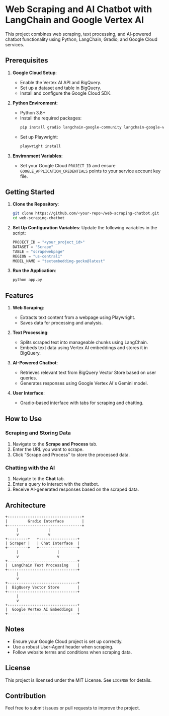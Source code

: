 # Web Scraping and AI Chatbot with LangChain and Google Vertex AI

This project combines web scraping, text processing, and AI-powered chatbot functionality using Python, LangChain, Gradio, and Google Cloud services.

## Prerequisites

1. **Google Cloud Setup**:
   - Enable the Vertex AI API and BigQuery.
   - Set up a dataset and table in BigQuery.
   - Install and configure the Google Cloud SDK.

2. **Python Environment**:
   - Python 3.8+
   - Install the required packages:
     ```bash
     pip install gradio langchain-google-community langchain-google-vertexai playwright
     ```
   - Set up Playwright:
     ```bash
     playwright install
     ```

3. **Environment Variables**:
   - Set your Google Cloud `PROJECT_ID` and ensure `GOOGLE_APPLICATION_CREDENTIALS` points to your service account key file.

## Getting Started

1. **Clone the Repository**:
   ```bash
   git clone https://github.com/<your-repo>/web-scraping-chatbot.git
   cd web-scraping-chatbot
   ```

2. **Set Up Configuration Variables**:
   Update the following variables in the script:
   ```python
   PROJECT_ID = "<your_project_id>"
   DATASET = "Scrape"
   TABLE = "scrapewebpage"
   REGION = "us-central1"
   MODEL_NAME = "textembedding-gecko@latest"
   ```

3. **Run the Application**:
   ```bash
   python app.py
   ```

## Features

1. **Web Scraping**:
   - Extracts text content from a webpage using Playwright.
   - Saves data for processing and analysis.

2. **Text Processing**:
   - Splits scraped text into manageable chunks using LangChain.
   - Embeds text data using Vertex AI embeddings and stores it in BigQuery.

3. **AI-Powered Chatbot**:
   - Retrieves relevant text from BigQuery Vector Store based on user queries.
   - Generates responses using Google Vertex AI's Gemini model.

4. **User Interface**:
   - Gradio-based interface with tabs for scraping and chatting.

## How to Use

### Scraping and Storing Data
1. Navigate to the **Scrape and Process** tab.
2. Enter the URL you want to scrape.
3. Click "Scrape and Process" to store the processed data.

### Chatting with the AI
1. Navigate to the **Chat** tab.
2. Enter a query to interact with the chatbot.
3. Receive AI-generated responses based on the scraped data.

## Architecture

```text
+---------------------------------+
|         Gradio Interface        |
+---------------------------------+
     |             |
     v             v
+---------+   +-----------------+
| Scraper |   | Chat Interface  |
+---------+   +-----------------+
     |                 |
     v                 v
+-------------------------------+
|  LangChain Text Processing    |
+-------------------------------+
     |
     v
+-------------------------------+
|  BigQuery Vector Store        |
+-------------------------------+
     |
     v
+-------------------------------+
|  Google Vertex AI Embeddings  |
+-------------------------------+
```

## Notes

- Ensure your Google Cloud project is set up correctly.
- Use a robust User-Agent header when scraping.
- Follow website terms and conditions when scraping data.

## License
This project is licensed under the MIT License. See `LICENSE` for details.

## Contribution
Feel free to submit issues or pull requests to improve the project.
